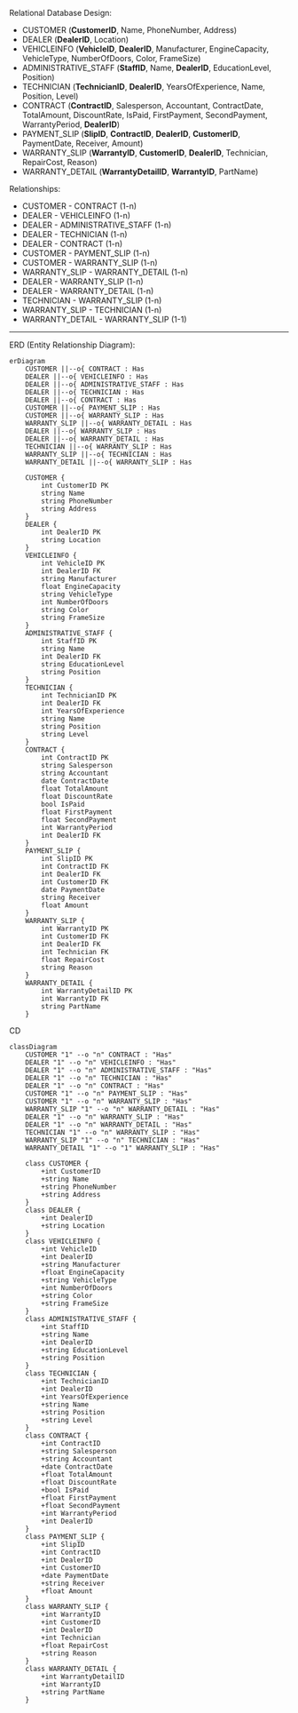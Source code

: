 Relational Database Design:

- CUSTOMER (**CustomerID**, Name, PhoneNumber, Address)					
- DEALER (**DealerID**, Location)								
- VEHICLEINFO (**VehicleID**, **DealerID**, Manufacturer, EngineCapacity, VehicleType, NumberOfDoors, Color, FrameSize)						
- ADMINISTRATIVE_STAFF (**StaffID**, Name, **DealerID**, EducationLevel, Position)								
- TECHNICIAN (**TechnicianID**, **DealerID**, YearsOfExperience, Name, Position, Level)								
- CONTRACT (**ContractID**, Salesperson, Accountant, ContractDate, TotalAmount, DiscountRate, IsPaid, FirstPayment, SecondPayment, WarrantyPeriod, **DealerID**)								
- PAYMENT_SLIP (**SlipID**, **ContractID**, **DealerID**, **CustomerID**, PaymentDate, Receiver, Amount)						
- WARRANTY_SLIP (**WarrantyID**, **CustomerID**, **DealerID**, Technician, RepairCost, Reason)							
- WARRANTY_DETAIL (**WarrantyDetailID**, **WarrantyID**, PartName)


Relationships:

- CUSTOMER - CONTRACT (1-n)
- DEALER - VEHICLEINFO (1-n)
- DEALER - ADMINISTRATIVE_STAFF (1-n)
- DEALER - TECHNICIAN (1-n)
- DEALER - CONTRACT (1-n)
- CUSTOMER - PAYMENT_SLIP (1-n)
- CUSTOMER - WARRANTY_SLIP (1-n)
- WARRANTY_SLIP - WARRANTY_DETAIL (1-n)
- DEALER - WARRANTY_SLIP (1-n)
- DEALER - WARRANTY_DETAIL (1-n)
- TECHNICIAN - WARRANTY_SLIP (1-n)
- WARRANTY_SLIP - TECHNICIAN (1-n)
- WARRANTY_DETAIL - WARRANTY_SLIP (1-1)

---

ERD (Entity Relationship Diagram):

```mermaid
erDiagram
    CUSTOMER ||--o{ CONTRACT : Has
    DEALER ||--o{ VEHICLEINFO : Has
    DEALER ||--o{ ADMINISTRATIVE_STAFF : Has
    DEALER ||--o{ TECHNICIAN : Has
    DEALER ||--o{ CONTRACT : Has
    CUSTOMER ||--o{ PAYMENT_SLIP : Has
    CUSTOMER ||--o{ WARRANTY_SLIP : Has
    WARRANTY_SLIP ||--o{ WARRANTY_DETAIL : Has
    DEALER ||--o{ WARRANTY_SLIP : Has
    DEALER ||--o{ WARRANTY_DETAIL : Has
    TECHNICIAN ||--o{ WARRANTY_SLIP : Has
    WARRANTY_SLIP ||--o{ TECHNICIAN : Has
    WARRANTY_DETAIL ||--o{ WARRANTY_SLIP : Has

    CUSTOMER {
        int CustomerID PK
        string Name
        string PhoneNumber
        string Address
    }
    DEALER {
        int DealerID PK
        string Location
    }
    VEHICLEINFO {
        int VehicleID PK
        int DealerID FK
        string Manufacturer
        float EngineCapacity
        string VehicleType
        int NumberOfDoors
        string Color
        string FrameSize
    }
    ADMINISTRATIVE_STAFF {
        int StaffID PK
        string Name
        int DealerID FK
        string EducationLevel
        string Position
    }
    TECHNICIAN {
        int TechnicianID PK
        int DealerID FK
        int YearsOfExperience
        string Name
        string Position
        string Level
    }
    CONTRACT {
        int ContractID PK
        string Salesperson
        string Accountant
        date ContractDate
        float TotalAmount
        float DiscountRate
        bool IsPaid
        float FirstPayment
        float SecondPayment
        int WarrantyPeriod
        int DealerID FK
    }
    PAYMENT_SLIP {
        int SlipID PK
        int ContractID FK
        int DealerID FK
        int CustomerID FK
        date PaymentDate
        string Receiver
        float Amount
    }
    WARRANTY_SLIP {
        int WarrantyID PK
        int CustomerID FK
        int DealerID FK
        int Technician FK
        float RepairCost
        string Reason
    }
    WARRANTY_DETAIL {
        int WarrantyDetailID PK
        int WarrantyID FK
        string PartName
    }
```

CD

```mermaid
classDiagram
    CUSTOMER "1" --o "n" CONTRACT : "Has"
    DEALER "1" --o "n" VEHICLEINFO : "Has"
    DEALER "1" --o "n" ADMINISTRATIVE_STAFF : "Has"
    DEALER "1" --o "n" TECHNICIAN : "Has"
    DEALER "1" --o "n" CONTRACT : "Has"
    CUSTOMER "1" --o "n" PAYMENT_SLIP : "Has"
    CUSTOMER "1" --o "n" WARRANTY_SLIP : "Has"
    WARRANTY_SLIP "1" --o "n" WARRANTY_DETAIL : "Has"
    DEALER "1" --o "n" WARRANTY_SLIP : "Has"
    DEALER "1" --o "n" WARRANTY_DETAIL : "Has"
    TECHNICIAN "1" --o "n" WARRANTY_SLIP : "Has"
    WARRANTY_SLIP "1" --o "n" TECHNICIAN : "Has"
    WARRANTY_DETAIL "1" --o "1" WARRANTY_SLIP : "Has"

    class CUSTOMER {
        +int CustomerID
        +string Name
        +string PhoneNumber
        +string Address
    }
    class DEALER {
        +int DealerID
        +string Location
    }
    class VEHICLEINFO {
        +int VehicleID
        +int DealerID
        +string Manufacturer
        +float EngineCapacity
        +string VehicleType
        +int NumberOfDoors
        +string Color
        +string FrameSize
    }
    class ADMINISTRATIVE_STAFF {
        +int StaffID
        +string Name
        +int DealerID
        +string EducationLevel
        +string Position
    }
    class TECHNICIAN {
        +int TechnicianID
        +int DealerID
        +int YearsOfExperience
        +string Name
        +string Position
        +string Level
    }
    class CONTRACT {
        +int ContractID
        +string Salesperson
        +string Accountant
        +date ContractDate
        +float TotalAmount
        +float DiscountRate
        +bool IsPaid
        +float FirstPayment
        +float SecondPayment
        +int WarrantyPeriod
        +int DealerID
    }
    class PAYMENT_SLIP {
        +int SlipID
        +int ContractID
        +int DealerID
        +int CustomerID
        +date PaymentDate
        +string Receiver
        +float Amount
    }
    class WARRANTY_SLIP {
        +int WarrantyID
        +int CustomerID
        +int DealerID
        +int Technician
        +float RepairCost
        +string Reason
    }
    class WARRANTY_DETAIL {
        +int WarrantyDetailID
        +int WarrantyID
        +string PartName
    }
```
